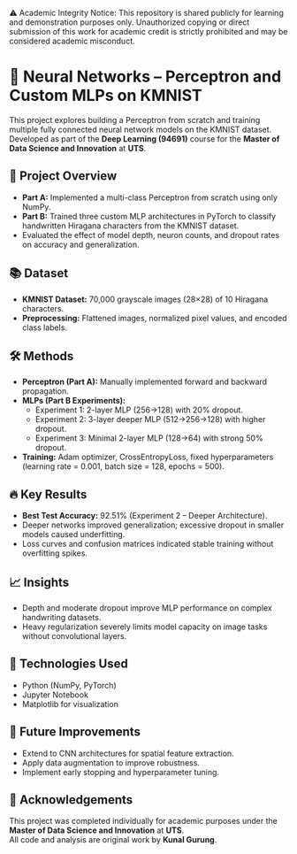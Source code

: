 ⚠️ Academic Integrity Notice:
This repository is shared publicly for learning and demonstration purposes only. Unauthorized copying or direct submission of this work for academic credit is strictly prohibited and may be considered academic misconduct.

# 🧠 Neural Networks – Perceptron and Custom MLPs on KMNIST

This project explores building a Perceptron from scratch and training multiple fully connected neural network models on the KMNIST dataset.  
Developed as part of the **Deep Learning (94691)** course for the **Master of Data Science and Innovation** at **UTS**.

## 📄 Project Overview
- **Part A:** Implemented a multi-class Perceptron from scratch using only NumPy.
- **Part B:** Trained three custom MLP architectures in PyTorch to classify handwritten Hiragana characters from the KMNIST dataset.
- Evaluated the effect of model depth, neuron counts, and dropout rates on accuracy and generalization.

## 📚 Dataset
- **KMNIST Dataset:** 70,000 grayscale images (28×28) of 10 Hiragana characters.
- **Preprocessing:** Flattened images, normalized pixel values, and encoded class labels.

## 🛠️ Methods
- **Perceptron (Part A):** Manually implemented forward and backward propagation.
- **MLPs (Part B Experiments):**
  - Experiment 1: 2-layer MLP (256→128) with 20% dropout.
  - Experiment 2: 3-layer deeper MLP (512→256→128) with higher dropout.
  - Experiment 3: Minimal 2-layer MLP (128→64) with strong 50% dropout.
- **Training:** Adam optimizer, CrossEntropyLoss, fixed hyperparameters (learning rate = 0.001, batch size = 128, epochs = 500).

## 🔥 Key Results
- **Best Test Accuracy:** 92.51% (Experiment 2 – Deeper Architecture).
- Deeper networks improved generalization; excessive dropout in smaller models caused underfitting.
- Loss curves and confusion matrices indicated stable training without overfitting spikes.

## 📈 Insights
- Depth and moderate dropout improve MLP performance on complex handwriting datasets.
- Heavy regularization severely limits model capacity on image tasks without convolutional layers.

## 📌 Technologies Used
- Python (NumPy, PyTorch)
- Jupyter Notebook
- Matplotlib for visualization

## 🚀 Future Improvements
- Extend to CNN architectures for spatial feature extraction.
- Apply data augmentation to improve robustness.
- Implement early stopping and hyperparameter tuning.

## 📜 Acknowledgements
This project was completed individually for academic purposes under the **Master of Data Science and Innovation** at **UTS**.  
All code and analysis are original work by **Kunal Gurung**.

